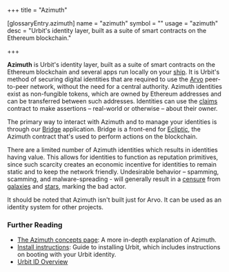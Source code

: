 +++
title = "Azimuth"

[glossaryEntry.azimuth]
name = "azimuth"
symbol = ""
usage = "azimuth"
desc = "Urbit's identity layer, built as a suite of smart contracts on the Ethereum blockchain."

+++

**Azimuth** is Urbit's identity layer, built as a suite of smart contracts on
the Ethereum blockchain and several apps run locally on your
[ship](/glossary/ship). It is Urbit's method of securing digital identities
that are required to use the [Arvo](/glossary/arvo) peer-to-peer network,
without the need for a central authority. Azimuth identities exist as
non-fungible tokens, which are owned by Ethereum addresses and can be
transferred between such addresses. Identities can use the
[claims](/glossary/claims) contract to make assertions – real-world or
otherwise – about their owner.

The primary way to interact with Azimuth and to manage your identities is
through our [Bridge](https://bridge.urbit.org) application. Bridge is a
front-end for [Ecliptic](/glossary/ecliptic), the Azimuth contract that's
used to perform actions on the blockchain.

There are a limited number of Azimuth identities which results in identities
having value. This allows for identities to function as reputation primitives,
since such scarcity creates an economic incentive for identities to remain
static and to keep the network friendly. Undesirable behavior – spamming,
scamming, and malware-spreading - will generally result in a
[censure](/glossary/censures) from [galaxies](/glossary/galaxy) and
[stars](/glossary/star), marking the bad actor.

It should be noted that Azimuth isn't built just for Arvo. It can be used as an
identity system for other projects.

### Further Reading

- [The Azimuth concepts page](/system/identity/azimuth): A more in-depth
  explanation of Azimuth.
- [Install instructions](/manual/getting-started): Guide to installing Urbit, which
  includes instructions on booting with your Urbit identity.
- [Urbit ID Overview](https://urbit.org/overview/urbit-id)

